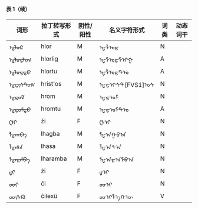 #### 表 1（续）
|词形|拉丁转写形式|阴性/阳性|名义字符形式|词类|动态词干|
|-|-|-|-|-|-|
|ᠾᠯᠣᠷ|hlor|M|ᠾ‌ᠯ‌ᠣ‌ᠷ|N||
|ᠾᠯᠣᠷᠯᠢᠭ|hlorlig|M|ᠾ‌ᠯ‌ᠣ‌ᠷ‌ᠯ‌ᠢ‌ᠭ|A||
|ᠾᠯᠣᠷᠲᠤ|hlortu|M|ᠾ‌ᠯ‌ᠣ‌ᠷ‌ᠲ‌ᠤ|A||
|ᠾᠷᠢᠰᠲ᠋ᠣᠰ|hrist'os|M|ᠾ‌ᠷ‌ᠢ‌ᠰ‌ᠲ[FVS1]ᠣ‌ᠰ|N||
|ᠾᠷᠣᠮ|hrom|M|ᠾ‌ᠷ‌ᠣ‌ᠮ|N||
|ᠾᠷᠣᠮᠲᠤ|hromtu|M|ᠾ‌ᠷ‌ᠣ‌ᠮ‌ᠲ‌ᠤ|A||
|ᠿᠢ|ži|F|ᠿ‌ᠢ|N||
|ᡀᠠᠭᠪᠠ|lhagba|M|ᡀ‌ᠠ‌ᠭ‌ᠪ‌ᠠ|N||
|ᡀᠠᠰᠠ|lhasa|M|ᡀ‌ᠠ‌ᠰ‌ᠠ|N||
|ᡀᠠᠷᠠᠮᠪᠠ|lharamba|M|ᡀ‌ᠠ‌ᠷ‌ᠠ‌ᠮ‌ᠪ‌ᠠ|N||
|ᡁᠢ|ẑi|F|ᡁ‌ᠢ|N||
|ᡂᠢ|ĉi|F|ᡂ‌ᠢ|N||
|ᡂᠢᠯᠡᠬᠦ|ĉilexü|F|ᡂ‌ᠢ‌ᠯ‌ᠡ‌ᠬ‌ᠦ|V||
